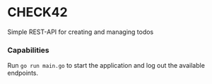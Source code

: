 # CHECK42
Simple REST-API for creating and managing todos

### Capabilities
Run `go run main.go` to start the application and log out the available endpoints.
